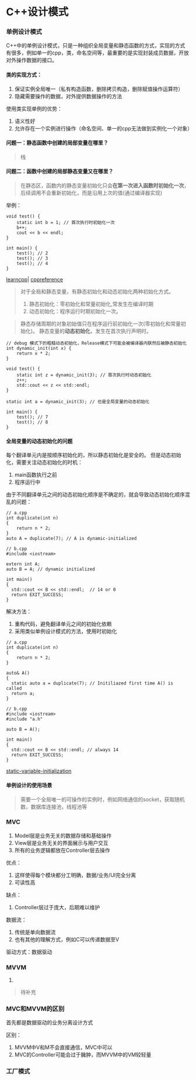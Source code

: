 # C++设计模式


### 单例设计模式

C++中的单例设计模式，只是一种组织全局变量和静态函数的方式，实现的方式有很多，例如单一的cpp，类，命名空间等，最重要的是实现封装成员数据，开放对外操作数据的接口。

#### 类的实现方式：
1. 保证实例全局唯一（私有构造函数，删除拷贝构造，删除赋值操作运算符）
2. 隐藏需要操作的数据，对外提供数据操作的方法


使用类实现单例的优势：
1. 语义性好
2. 允许存在一个实例进行操作（命名空间、单一的cpp无法做到实例化一个对象）


#### 问题一：静态函数中创建的局部变量在哪里？
> 栈

#### 问题二：函数中创建的局部静态变量又在哪里？
> 在静态区，函数内的静态变量初始化只会**在第一次进入函数时初始化一次**，后续调用不会重新初始化，而是沿用上次的值(通过编译器实现)

举例：
```
void test() {
	static int b = 1; // 首次执行时初始化一次
	b++;
	cout << b << endl;
}

int main() {
	test(); // 2
	test(); // 3
	test(); // 4
}
```
[learncpp](https://www.learncpp.com/cpp-tutorial/static-local-variables)|
[cppreference](https://en.cppreference.com/w/c/language/static_storage_duration)

> 对于全局和静态变量，有静态初始化和动态初始化两种初始化方式。
> 1. 静态初始化：零初始化和常量初始化,常发生在编译时期
> 2. 动态初始化：程序运行时期初始化一次。


> 静态存储周期的对象初始值只在程序运行前初始化一次(零初始化和常量初始化)。
> 静态变量的**动态初始化**，发生在首次执行声明时。

```
// debug 模式下的粗糙动态初始化，Release模式下可能会被编译器内联然后被静态初始化
int dynamic_init(int x) {
	return x * 2;
}

void test() {
	static int z = dynamic_init(3); // 首次执行时动态初始化
	z++;
	std::cout << z << std::endl;
}

static int a = dynamic_init(3); // 也是全局变量的动态初始化

int main() {
	test(); // 7
	test(); // 8
}
```

#### 全局变量的动态初始化的问题

每个翻译单元内是按顺序初始化的，所以静态初始化是安全的。
但是动态初始化，需要关注动态初始化的时机：
1. main函数执行之前
2. 程序运行中

由于不同翻译单元之间的动态初始化顺序是不确定的，就会导致动态初始化顺序混乱的问题：
```
// a.cpp
int duplicate(int n)
{
    return n * 2;
}
auto A = duplicate(7); // A is dynamic-initialized
```
```
// b.cpp
#include <iostream>

extern int A;
auto B = A; // dynamic initialized

int main()
{
  std::cout << B << std::endl;  // 14 or 0
  return EXIT_SUCCESS;
}
```

解决方法：
1. 重构代码，避免翻译单元之间的初始化依赖
2. 采用类似单例设计模式的方法，使用时初始化

```
// a.cpp
int duplicate(int n)
{
    return n * 2;
}

auto& A()
{
  static auto a = duplicate(7); // Initiliazed first time A() is called
  return a;
}

```
```
// b.cpp
#include <iostream>
#include "a.h"

auto B = A();

int main()
{
  std::cout << B << std::endl; // always 14
  return EXIT_SUCCESS;
}

```
[static-variable-initialization](https://pabloariasal.github.io/2020/01/02/static-variable-initialization)

#### 单例设计的使用场景

> 需要一个全局唯一的可操作的实例时，例如网络通信的socket，获取随机数，数据库连接池，线程池等


### MVC

1. Model层是业务无关的数据存储和基础操作
2. View层是业务无关的界面展示与用户交互
3. 所有的业务逻辑都放在Controller层去操作

优点：
1. 这样使得每个模块都分工明确，数据/业务/UI完全分离
2. 可读性高

缺点：
1. Controller层过于庞大，后期难以维护

数据流：
1. 传统是单向数据流
2. 也有其他的理解方式，例如C可以传递数据至V

驱动方式：数据驱动

### MVVM

1. 

> 待补充

### MVC和MVVM的区别

首先都是数据驱动的业务分离设计方式

区别：
1. MVVM中V和M不会直接通信，MVC中可以
2. MVC的Controller可能会过于臃肿，而MVVM中的VM较轻量


### 工厂模式




